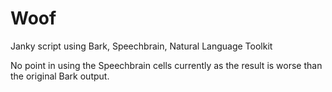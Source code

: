 # Woof
Janky script using Bark, Speechbrain, Natural Language Toolkit

No point in using the Speechbrain cells currently as the result is worse than the original Bark output.
